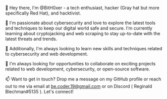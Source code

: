 👋 Hey there, I'm @BitH0xer - a tech enthusiast, hacker (Gray hat but more specifically Red Hat), and hacktivist.

👀 I'm passionate about cybersecurity and love to explore the latest tools and techniques to keep our digital world safe and secure. I'm currently learning about cryptojacking and web scraping to stay up-to-date with the latest threats and trends.

🌱 Additionally, I'm always looking to learn new skills and techniques related to cybersecurity and web development.

💞️ I'm always looking for opportunities to collaborate on exciting projects related to web development, cybersecurity, or open-source software.

📫 Want to get in touch? Drop me a message on my GitHub profile or reach out to me via email at be.coder.19@gmail.com or on Discord ( Reginald Blechman#5135 ). Let's connect!
